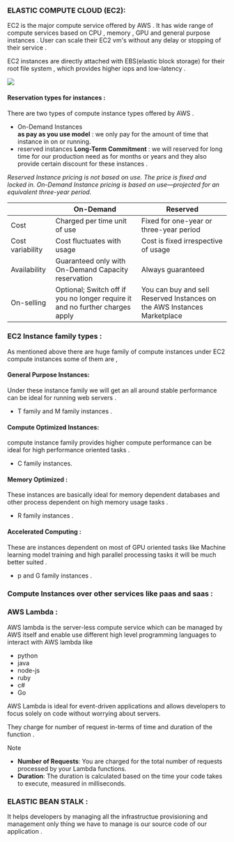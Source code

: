 ### ELASTIC COMPUTE CLOUD (EC2): 

EC2 is the major compute service offered by AWS . It has wide range of compute services based on CPU , memory , GPU and general purpose instances . User can scale their EC2 vm's without any delay or stopping of their service . 

EC2 instances are directly attached with EBS(elastic block storage) for their root file system , which provides higher iops and low-latency . 

![](../pictures/ec2-instances.jpeg)

#### Reservation types for instances : 

There are two types of compute instance types offered by AWS . 
- On-Demand Instances  
	**as pay as you use model** : we only pay for the amount of time that instance in on or running.
- reserved instances
	**Long-Term Commitment** : we will reserved for long time for our production need as for months or years and they also provide certain discount for these instances .

*Reserved Instance pricing is not based on use. The price is fixed and locked in. On-Demand Instance pricing is based on use—projected for an equivalent three-year period.*

|                  | **On-Demand**                                                                 | **Reserved**                                                             |
| ---------------- | ----------------------------------------------------------------------------- | ------------------------------------------------------------------------ |
| Cost             | Charged per time unit of use                                                  | Fixed for one-year or three-year period                                  |
| Cost variability | Cost fluctuates with usage                                                    | Cost is fixed irrespective of usage                                      |
| Availability     | Guaranteed only with On-Demand Capacity reservation                           | Always guaranteed                                                        |
| On-selling       | Optional; Switch off if you no longer require it and no further charges apply | You can buy and sell Reserved Instances on the AWS Instances Marketplace |

### EC2 Instance family types : 

As mentioned above there are huge family of compute instances under EC2 compute instances some of them are ,
#### General Purpose Instances: 
Under these instance family we will get an all around stable performance can be ideal for running web servers .
- T family and M family instances . 
#### Compute Optimized Instances: 
compute instance family provides higher compute performance can be ideal for high performance oriented tasks . 
- C family instances.

#### Memory Optimized : 
These instances are basically ideal for memory dependent databases and other process dependent on high memory usage tasks . 
- R family instances . 

#### Accelerated Computing : 
These are instances dependent on most of GPU oriented tasks like Machine learning model training and high parallel processing tasks it will be much better suited . 
- p and G family instances .

### Compute Instances over other services like paas and saas : 

### AWS Lambda : 

AWS lambda is the server-less compute service which can be managed by AWS itself and enable use different high level programming languages to interact with AWS lambda like
- python
- java
- node-js
- ruby
- c#
- Go

AWS Lambda is ideal for event-driven applications and allows developers to focus solely on code without worrying about servers.

They charge for number of request in-terms of time and duration of the function . 
> [!NOTE]
>- **Number of Requests**: You are charged for the total number of requests processed by your Lambda functions.
>- **Duration**: The duration is calculated based on the time your code takes to execute, measured in milliseconds.

### ELASTIC BEAN STALK : 

It helps developers by managing all the infrastructue provisioning and management only thing we have to manage is our source code of our application . 

